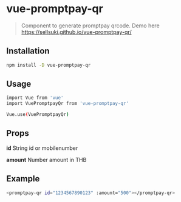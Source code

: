 # vue-promptpay-qr

> Component to generate promptpay qrcode. Demo here https://sellsuki.github.io/vue-promptpay-qr/

## Installation

``` bash
npm install -D vue-promptpay-qr
```

## Usage

``` bash
import Vue from 'vue'
import VuePromptpayQr from 'vue-promptpay-qr'

Vue.use(VuePromptpayQr)
```

## Props

**id** String id or mobilenumber

**amount** Number amount in THB

## Example

``` bash
<promptpay-qr id="1234567890123" :amount="500"></promptpay-qr>
```

